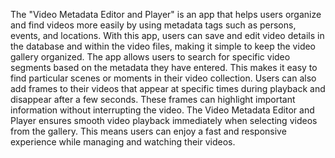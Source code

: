 The "Video Metadata Editor and Player" is an app that helps users organize and find videos more easily by using metadata tags such as persons, events, and locations. With this app, users can save and edit video details in the database and within the video files, making it simple to keep the video gallery organized. The app allows users to search for specific video segments based on the metadata they have entered. This makes it easy to find particular scenes or moments in their video collection. Users can also add frames to their videos that appear at specific times during playback and disappear after a few seconds. These frames can highlight important information without interrupting the video. The Video Metadata Editor and Player ensures smooth video playback immediately when selecting videos from the gallery. This means users can enjoy a fast and responsive experience while managing and watching their videos.
